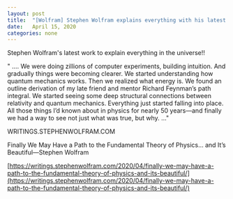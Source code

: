 ```yaml
---
layout: post
title:  "[Wolfram] Stephen Wolfram explains everything with his latest theory"
date:   April 15, 2020
categories: none
---
```




Stephen Wolfram's latest work to explain everything in the universe!!




" .... We were doing zillions of computer experiments, building intuition. And gradually things were becoming clearer. We started understanding how quantum mechanics works. Then we realized what energy is. We found an outline derivation of my late friend and mentor Richard Feynman’s path integral. We started seeing some deep structural connections between relativity and quantum mechanics. Everything just started falling into place. All those things I’d known about in physics for nearly 50 years—and finally we had a way to see not just what was true, but why. ..."






WRITINGS.STEPHENWOLFRAM.COM




Finally We May Have a Path to the Fundamental Theory of Physics… and It’s Beautiful—Stephen Wolfram



[https://writings.stephenwolfram.com/2020/04/finally-we-may-have-a-path-to-the-fundamental-theory-of-physics-and-its-beautiful/](https://writings.stephenwolfram.com/2020/04/finally-we-may-have-a-path-to-the-fundamental-theory-of-physics-and-its-beautiful/)



 

